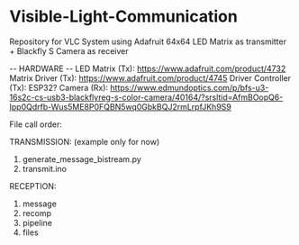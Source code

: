 # Visible-Light-Communication
Repository for VLC System using Adafruit 64x64 LED Matrix as transmitter + Blackfly S Camera as receiver

-- HARDWARE -- 
LED Matrix (Tx): https://www.adafruit.com/product/4732
Matrix Driver (Tx): https://www.adafruit.com/product/4745
Driver Controller (Tx): ESP32? 
Camera (Rx): https://www.edmundoptics.com/p/bfs-u3-16s2c-cs-usb3-blackflyreg-s-color-camera/40164/?srsltid=AfmBOopQ6-Ipp0Qdrfb-Wus5ME8P0FQBN5wq0GbkBQJ2rmLrpfJKh9S9

File call order:

TRANSMISSION: (example only for now)
1. generate_message_bistream.py
2. transmit.ino

RECEPTION:
1. message
2. recomp
3. pipeline
4. files
